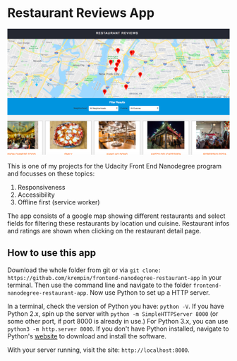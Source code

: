 # Restaurant Reviews App

![Screenshot](img/screenshot.png)

This is one of my projects for the Udacity Front End Nanodegree program and focusses on these topics:

1. Responsiveness
2. Accessibility
3. Offline first (service worker)

The app consists of a google map showing different restaurants and select fields for filtering these restaurants by location und cuisine. Restaurant infos and ratings are shown when clicking on the restaurant detail page.

## How to use this app

Download the whole folder from git or via `git clone: https://github.com/krempin/frontend-nanodegree-restaurant-app` in your terminal. Then use the command line and navigate to the folder `frontend-nanodegree-restaurant-app`. Now use Python to set up a HTTP server.

In a terminal, check the version of Python you have: `python -V`. If you have Python 2.x, spin up the server with `python -m SimpleHTTPServer 8000` (or some other port, if port 8000 is already in use.) For Python 3.x, you can use `python3 -m http.server 8000`. If you don't have Python installed, navigate to Python's [website](https://www.python.org/) to download and install the software.

With your server running, visit the site: `http://localhost:8000`.

